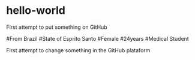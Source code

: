# hello-world
First attempt to put something on GitHub


#From Brazil
#State of Esprito Santo
#Female
#24years
#Medical Student

First attempt to change something in the GitHub plataform
